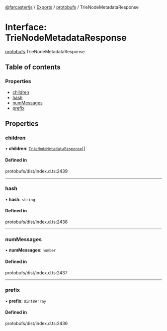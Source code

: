 [@farcaster/js](../README.md) / [Exports](../modules.md) / [protobufs](../modules/protobufs.md) / TrieNodeMetadataResponse

# Interface: TrieNodeMetadataResponse

[protobufs](../modules/protobufs.md).TrieNodeMetadataResponse

## Table of contents

### Properties

- [children](protobufs.TrieNodeMetadataResponse.md#children)
- [hash](protobufs.TrieNodeMetadataResponse.md#hash)
- [numMessages](protobufs.TrieNodeMetadataResponse.md#nummessages)
- [prefix](protobufs.TrieNodeMetadataResponse.md#prefix)

## Properties

### children

• **children**: [`TrieNodeMetadataResponse`](../modules/protobufs.md#trienodemetadataresponse)[]

#### Defined in

protobufs/dist/index.d.ts:2439

___

### hash

• **hash**: `string`

#### Defined in

protobufs/dist/index.d.ts:2438

___

### numMessages

• **numMessages**: `number`

#### Defined in

protobufs/dist/index.d.ts:2437

___

### prefix

• **prefix**: `Uint8Array`

#### Defined in

protobufs/dist/index.d.ts:2436
